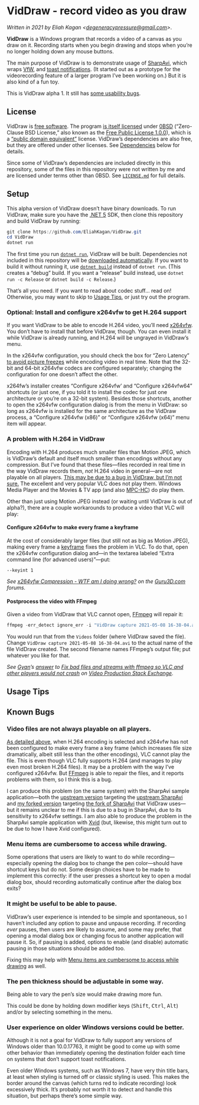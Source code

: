 ﻿<!--
  Copyright (c) 2021 Eliah Kagan

  Permission to use, copy, modify, and/or distribute this software for any
  purpose with or without fee is hereby granted.

  THE SOFTWARE IS PROVIDED "AS IS" AND THE AUTHOR DISCLAIMS ALL WARRANTIES WITH
  REGARD TO THIS SOFTWARE INCLUDING ALL IMPLIED WARRANTIES OF MERCHANTABILITY
  AND FITNESS. IN NO EVENT SHALL THE AUTHOR BE LIABLE FOR ANY SPECIAL, DIRECT,
  INDIRECT, OR CONSEQUENTIAL DAMAGES OR ANY DAMAGES WHATSOEVER RESULTING FROM
  LOSS OF USE, DATA OR PROFITS, WHETHER IN AN ACTION OF CONTRACT, NEGLIGENCE OR
  OTHER TORTIOUS ACTION, ARISING OUT OF OR IN CONNECTION WITH THE USE OR
  PERFORMANCE OF THIS SOFTWARE.
-->

# VidDraw - record video as you draw

*Written in 2021 by Eliah Kagan &lt;degeneracypressure@gmail.com&gt;*.

**VidDraw** is a Windows program that records a video of a canvas as you draw
on it. Recording starts when you begin drawing and stops when you&rsquo;re no
longer holding down any mouse buttons.

The main purpose of VidDraw is to demonstrate usage of
[SharpAvi]([SharpAvi](https://github.com/baSSiLL/SharpAvi)), which wraps
[VfW](https://docs.microsoft.com/en-us/windows/win32/api/vfw/), and [toast
notifications](https://docs.microsoft.com/en-us/windows/uwp/design/shell/tiles-and-notifications/send-local-toast?tabs=uwp).
(It started out as a prototype for the videorecording feature of a larger
program I&rsquo;ve been working on.) But it is also kind of a fun toy.

This is VidDraw alpha 1. It still has [some usability bugs](#Known-Bugs).

## License

VidDraw is [free software](https://en.wikipedia.org/wiki/Free_software). The
program [is itself licensed](LICENSE-0BSD.txt) under
[0BSD](https://spdx.org/licenses/0BSD.html) (&ldquo;Zero-Clause BSD
License,&rdquo; also known as the [Free Public License
1.0.0](https://opensource.org/licenses/0BSD)), which is a [&ldquo;public domain
equivalent&rdquo;](https://en.wikipedia.org/wiki/Public-domain-equivalent_license)
license. VidDraw&rsquo;s dependencies are also free, but they are offered under
other licenses. See [Dependencies](#Dependencies) below for details.

Since some of VidDraw&rsquo;s dependencies are included directly in this
repository, some of the files in this repository were not written by me and are
licensed under terms other than 0BSD. See [`LICENSE.md`](LICENSE.md) for full
details.

## Setup

This alpha version of VidDraw doesn&rsquo;t have binary downloads. To run
VidDraw, make sure you have the [.NET
5](https://dotnet.microsoft.com/download/dotnet/5.0) SDK, then clone this
repository and build VidDraw by running:

```powershell
git clone https://github.com/EliahKagan/VidDraw.git
cd VidDraw
dotnet run
```

The first time you run [`dotnet
run`](https://docs.microsoft.com/en-us/dotnet/core/tools/dotnet-run), VidDraw
will be built. Dependencies not included in this repository will be [downloaded
automatically](https://www.nuget.org/). If you want to build it without running
it, use
[`dotnet build`](https://docs.microsoft.com/en-us/dotnet/core/tools/dotnet-build)
instead of `dotnet run`. (This creates a &ldquo;debug&rdquo; build. If you want
a &ldquo;release&rdquo; build instead, use `dotnet run -c Release` or
`dotnet build -c Release`.)

That&rsquo;s all you need. If you want to read about codec stuff&hellip; read
on! Otherwise, you may want to skip to [Usage Tips](#Usage-Tips), or just try
out the program.

### Optional: Install and configure x264vfw to get H.264 support

If you want VidDraw to be able to encode H.264 video, you&rsquo;ll need
[x264vfw](https://sourceforge.net/projects/x264vfw/). You don&rsquo;t have to
install that before VidDraw, though. You can even install it while VidDraw is
already running, and H.264 will be ungrayed in VidDraw&rsquo;s menu.

In the x264vfw configuration, you should check the box for &ldquo;Zero
Latency&rdquo; [to avoid picture
freezes](https://github.com/baSSiLL/SharpAvi/wiki/Using-Video-Encoders#creating-video-encoder)
while encoding video in real time. Note that the 32-bit and 64-bit x264vfw
codecs are configured separately; changing the configuration for one
doesn&rsquo;t affect the other.

x264fw&rsquo;s installer creates &ldquo;Configure x264vfw&rsquo; and
&ldquo;Configure x264vfw64&rdquo; shortcuts (or just one, if you told it to
install the codec for just one architecture or you&rsquo;re on a 32-bit
system). Besides those shortcuts, another to open the x264vfw configuration
dialog is from the menu in VidDraw: so long as x264vfw is installed for the
same architecture as the VidDraw process, a &ldquo;Configure x264vfw
(x86)&rdquo; or &ldquo;Configure x264vfw (x64)&rdquo; menu item will appear.

### A problem with H.264 in VidDraw

Encoding with H.264 produces much smaller files than Motion JPEG, which is
VidDraw&rsquo;s default and itself much smaller than encodings without any
compression. But I&rsquo;ve found that these files&mdash;files recorded in real
time in the way VidDraw records them, *not* H.264 video in general&mdash;are
not playable on all players. [This may be due to a bug in VidDraw, but
I&rsquo;m not sure.](#Video-files-are-not-always-playable-on-all-players) The
excellent and very popular VLC does not play them. Windows Media Player and the
Movies & TV app (and also [MPC-HC](https://mpc-hc.org/)) do play them.

Other than just using Motion JPEG instead (or waiting until VidDraw is out of
alpha?), there are a couple workarounds to produce a video that VLC will play:

#### Configure x264vfw to make every frame a keyframe

At the cost of considerably larger files (but still not as big as Motion JPEG),
making every frame a [keyframe](https://en.wikipedia.org/wiki/Key_frame) fixes
the problem in VLC. To do that, open the x264vfw configuration dialog
and&mdash;in the textarea labeled &ldquo;Extra command line (for advanced
users)&rdquo;&mdash;put:

```text
--keyint 1
```

*See [x264vfw Compression - WTF am I doing
wrong?](https://forums.guru3d.com/threads/x264vfw-compression-wtf-am-i-doing-wrong.373036/)
on the [Guru3D.com](https://www.guru3d.com/) forums.*

#### Postprocess the video with FFmpeg

Given a video from VidDraw that VLC cannot open, [FFmpeg](https://ffmpeg.org/)
will repair it:

```powershell
ffmpeg -err_detect ignore_err -i "VidDraw capture 2021-05-08 16-38-04.avi" -c copy "VidDraw capture 2021-05-08 16-38-04 fixed.avi"
```

You would run that from the `Videos` folder (where VidDraw saved the file).
Change `VidDraw capture 2021-05-08 16-38-04.avi` to the actual name of the file
VidDraw created. The second filename names FFmpeg&rsquo;s output file; put
whatever you like for that.

*See [Gyan](https://video.stackexchange.com/users/1871/gyan)&rsquo;s
[answer](https://video.stackexchange.com/a/18226) to [Fix bad files and streams
with ffmpeg so VLC and other players would not
crash](https://video.stackexchange.com/questions/18220/fix-bad-files-and-streams-with-ffmpeg-so-vlc-and-other-players-would-not-crash)
on [Video Production Stack Exchange](https://video.stackexchange.com/).*

## Usage Tips



## Known Bugs

### Video files are not always playable on all players.

[As detailed above](#A-problem-with-H.264-in-VidDraw), when H.264 encoding is
selected and x264vfw has not been configured to make every frame a key frame
(which increases file size dramatically, albeit still less than the other
encodings), VLC cannot play the file. This is even though VLC fully supports
H.264 (and manages to play even most broken H.264 files). It may be a problem
with the way I&rsquo;ve configured x264vfw. But [FFmpeg](https://ffmpeg.org/)
is able to repair the files, and it reports problems with them, so I think this
is a bug.

I can produce this problem (on the same system) with the SharpAvi sample
application&mdash;both the [upstream
version](https://github.com/baSSiLL/SharpAvi/tree/master/Sample) targeting the
[upstream SharpAvi](https://www.nuget.org/packages/SharpAvi/) and [my forked
version](https://github.com/EliahKagan/SharpAvi/tree/net5/Sample) targeting
[the fork of SharpAvi](https://www.nuget.org/packages/SharpAvi.Net5) that
VidDraw uses&mdash;but it remains unclear to me if this is due to a bug in
SharpAvi, due to its sensitivity to x264vfw settings. I am also able to produce
the problem in the SharpAvi sample application with
[Xvid](https://www.xvid.com/) (but, likewise, this might turn out to be due to
how I have Xvid configured).

### Menu items are cumbersome to access while drawing.

Some operations that users are likely to want to do while
recording&mdash;especially opening the dialog box to change the pen
color&mdash;should have shortcut keys but do not. Some design choices have to
be made to implement this correctly: if the user presses a shortcut key to open
a modal dialog box, should recording automatically continue after the dialog
box exits?

### It might be useful to be able to pause.

VidDraw&rsquo;s user experience is intended to be simple and spontaneous, so I
haven&rsquo;t included any option to pause and unpause recording. If recording
*ever* pauses, then users are likely to assume, and some may prefer, that
opening a modal dialog box or changing focus to another application will pause
it. So, if pausing is added, options to enable (and disable) automatic pausing
in those situations should be added too.

Fixing this may help with [Menu items are cumbersome to access while
drawing](#Menu-items-are-cumbersome-to-access-while-drawing) as well.


### The pen thickness should be adjustable in some way.

Being able to vary the pen&rsquo;s size would make drawing more fun.

This could be done by holding down modifier keys (<kbd>Shift</kbd>,
<kbd>Ctrl</kbd>, <kbd>Alt</kbd>) and/or by selecting something in the menu.

### User experience on older Windows versions could be better.

Although it is not a goal for VidDraw to fully support any versions of Windows
older than 10.0.17763, it might be good to come up with some other behavior
than immediately opening the destination folder each time on systems that
don&rsquo;t support toast notifications.

Even older Windows systems, such as Windows 7, have very thin title bars, at
least when styling is turned off or classic styling is used. This makes the
border around the canvas (which turns red to indicate recording) look
excessively thick. It&rsquo;s probably not worth it to detect and handle this
situation, but perhaps there&rsquo;s some simple way.
